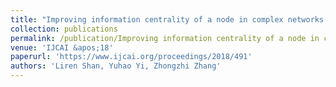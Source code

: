 ```yaml
---
title: "Improving information centrality of a node in complex networks by adding edges"
collection: publications
permalink: /publication/Improving information centrality of a node in complex networks by adding edges
venue: 'IJCAI &apos;18'
paperurl: 'https://www.ijcai.org/proceedings/2018/491'
authors: 'Liren Shan, Yuhao Yi, Zhongzhi Zhang'
---
```

